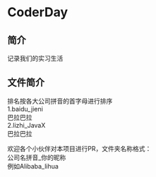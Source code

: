 # CoderDay
## 简介
记录我们的实习生活

## 文件简介  
排名按各大公司拼音的首字母进行排序  
1.baidu_jieni  
巴拉巴拉  
2.lizhi_JavaX  
巴拉巴拉


欢迎各个小伙伴对本项目进行PR，文件夹名称格式：  
公司名拼音_你的昵称  
例如Alibaba_lihua


